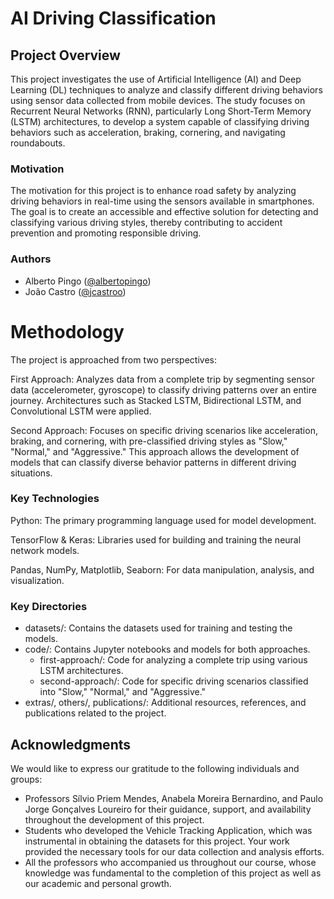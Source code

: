 # AI Driving Classification

## Project Overview
This project investigates the use of Artificial Intelligence (AI) and Deep Learning (DL) techniques to analyze and classify different driving behaviors using sensor data collected from mobile devices. The study focuses on Recurrent Neural Networks (RNN), particularly Long Short-Term Memory (LSTM) architectures, to develop a system capable of classifying driving behaviors such as acceleration, braking, cornering, and navigating roundabouts.

### Motivation
The motivation for this project is to enhance road safety by analyzing driving behaviors in real-time using the sensors available in smartphones. The goal is to create an accessible and effective solution for detecting and classifying various driving styles, thereby contributing to accident prevention and promoting responsible driving.

### Authors
- Alberto Pingo ([@albertopingo](https://github.com/albertopingo))
- João Castro ([@jcastroo](https://github.com/jcastroo))


# Methodology
The project is approached from two perspectives:

First Approach: Analyzes data from a complete trip by segmenting sensor data (accelerometer, gyroscope) to classify driving patterns over an entire journey. Architectures such as Stacked LSTM, Bidirectional LSTM, and Convolutional LSTM were applied.

Second Approach: Focuses on specific driving scenarios like acceleration, braking, and cornering, with pre-classified driving styles as "Slow," "Normal," and "Aggressive." This approach allows the development of models that can classify diverse behavior patterns in different driving situations.

### Key Technologies
Python: The primary programming language used for model development.

TensorFlow & Keras: Libraries used for building and training the neural network models.

Pandas, NumPy, Matplotlib, Seaborn: For data manipulation, analysis, and visualization.

### Key Directories
- datasets/: Contains the datasets used for training and testing the models.
- code/: Contains Jupyter notebooks and models for both approaches.
  - first-approach/: Code for analyzing a complete trip using various LSTM architectures.
  - second-approach/: Code for specific driving scenarios classified into "Slow," "Normal," and "Aggressive."
- extras/, others/, publications/: Additional resources, references, and publications related to the project.

## Acknowledgments
We would like to express our gratitude to the following individuals and groups:
- Professors Sílvio Priem Mendes, Anabela Moreira Bernardino, and Paulo Jorge Gonçalves Loureiro for their guidance, support, and availability throughout the development of this project.
- Students who developed the Vehicle Tracking Application, which was instrumental in obtaining the datasets for this project. Your work provided the necessary tools for our data collection and analysis efforts.
- All the professors who accompanied us throughout our course, whose knowledge was fundamental to the completion of this project as well as our academic and personal growth.




